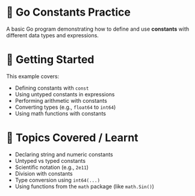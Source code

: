 # 🐹 Go Constants Practice

A basic Go program demonstrating how to define and use **constants** with different data types and expressions.


# 🚀 Getting Started

This example covers:
- Defining constants with `const`
- Using untyped constants in expressions
- Performing arithmetic with constants
- Converting types (e.g., `float64` to `int64`)
- Using math functions with constants


# 🔧 Topics Covered / Learnt

- Declaring string and numeric constants
- Untyped vs typed constants
- Scientific notation (e.g., `2e11`)
- Division with constants
- Type conversion using `int64(...)`
- Using functions from the `math` package (like `math.Sin()`)
